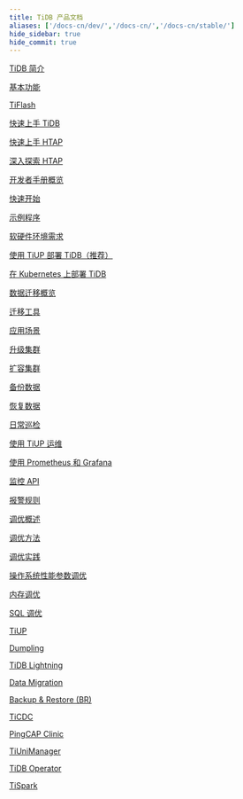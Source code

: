 ```yaml
---
title: TiDB 产品文档
aliases: ['/docs-cn/dev/','/docs-cn/','/docs-cn/stable/']
hide_sidebar: true
hide_commit: true
---
```


<LearningPathContainer platform="tidb" title="TiDB" subTitle="TiDB 是 PingCAP 公司自主设计、研发的开源分布式关系型数据库。您可以在这里查看概念介绍、操作指南、应用开发、参考等产品文档。">

<LearningPath label="了解" icon="cloud1">

[TiDB 简介](https://docs.pingcap.com/zh/tidb/v6.1/overview)

[基本功能](https://docs.pingcap.com/zh/tidb/v6.1/basic-features)

[TiFlash](https://docs.pingcap.com/zh/tidb/v6.1/tiflash-overview)

</LearningPath>

<LearningPath label="试用" icon="cloud5">

[快速上手 TiDB](https://docs.pingcap.com/zh/tidb/v6.1/quick-start-with-tidb)

[快速上手 HTAP](https://docs.pingcap.com/zh/tidb/v6.1/quick-start-with-htap)

[深入探索 HTAP](https://docs.pingcap.com/zh/tidb/v6.1/explore-htap)

</LearningPath>

<LearningPath label="开发" icon="doc8">

[开发者手册概览](https://docs.pingcap.com/zh/tidb/v6.1/dev-guide-overview)

[快速开始](https://docs.pingcap.com/zh/tidb/v6.1/dev-guide-build-cluster-in-cloud)

[示例程序](https://docs.pingcap.com/zh/tidb/v6.1/dev-guide-sample-application-spring-boot)

</LearningPath>

<LearningPath label="部署" icon="deploy">

[软硬件环境需求](https://docs.pingcap.com/zh/tidb/v6.1/hardware-and-software-requirements)

[使用 TiUP 部署 TiDB（推荐）](https://docs.pingcap.com/zh/tidb/v6.1/production-deployment-using-tiup)

[在 Kubernetes 上部署 TiDB](https://docs.pingcap.com/zh/tidb/v6.1/tidb-in-kubernetes)

</LearningPath>

<LearningPath label="迁移" icon="cloud3">

[数据迁移概览](https://docs.pingcap.com/zh/tidb/v6.1/migration-overview)

[迁移工具](https://docs.pingcap.com/zh/tidb/v6.1/migration-tools)

[应用场景](https://docs.pingcap.com/zh/tidb/v6.1/migrate-aurora-to-tidb)

</LearningPath>

<LearningPath label="运维" icon="maintain">

[升级集群](https://docs.pingcap.com/zh/tidb/v6.1/upgrade-tidb-using-tiup)

[扩容集群](https://docs.pingcap.com/zh/tidb/v6.1/scale-tidb-using-tiup)

[备份数据](https://docs.pingcap.com/zh/tidb/v6.1/br-usage-backup)

[恢复数据](https://docs.pingcap.com/zh/tidb/v6.1/br-usage-restore)

[日常巡检](https://docs.pingcap.com/zh/tidb/v6.1/daily-check)

[使用 TiUP 运维](https://docs.pingcap.com/zh/tidb/v6.1/maintain-tidb-using-tiup)

</LearningPath>

<LearningPath label="监控" icon="cloud6">

[使用 Prometheus 和 Grafana](https://docs.pingcap.com/zh/tidb/v6.1/tidb-monitoring-framework)

[监控 API](https://docs.pingcap.com/zh/tidb/v6.1/tidb-monitoring-api)

[报警规则](https://docs.pingcap.com/zh/tidb/v6.1/alert-rules)

</LearningPath>

<LearningPath label="调优" icon="tidb-cloud-tune">

[调优概述](https://docs.pingcap.com/zh/tidb/v6.1/performance-tuning-overview)

[调优方法](https://docs.pingcap.com/zh/tidb/v6.1/performance-tuning-methods)

[调优实践](https://docs.pingcap.com/zh/tidb/v6.1/performance-tuning-practices)

[操作系统性能参数调优](https://docs.pingcap.com/zh/tidb/v6.1/tune-operating-system)

[内存调优](https://docs.pingcap.com/zh/tidb/v6.1/configure-memory-usage)

[SQL 调优](https://docs.pingcap.com/zh/tidb/v6.1/sql-tuning-overview)

</LearningPath>

<LearningPath label="工具" icon="doc7">

[TiUP](https://docs.pingcap.com/zh/tidb/v6.1/tiup-overview)

[Dumpling](https://docs.pingcap.com/zh/tidb/v6.1/dumpling-overview)

[TiDB Lightning](https://docs.pingcap.com/zh/tidb/v6.1/tidb-lightning-overview)

[Data Migration](https://docs.pingcap.com/zh/tidb/v6.1/dm-overview)

[Backup & Restore (BR)](https://docs.pingcap.com/zh/tidb/v6.1/backup-and-restore-overview)

[TiCDC](https://docs.pingcap.com/zh/tidb/v6.1/ticdc-overview)

[PingCAP Clinic](https://docs.pingcap.com/zh/tidb/v6.1/clinic-introduction)

[TiUniManager](https://docs.pingcap.com/zh/tidb/v6.1/tiunimanager-overview)

[TiDB Operator](https://docs.pingcap.com/zh/tidb/v6.1/tidb-operator-overview)

[TiSpark](https://docs.pingcap.com/zh/tidb/v6.1/tispark-overview)

</LearningPath>

</LearningPathContainer>
